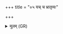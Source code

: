 +++
title = "०५ यच् च भ्रातृव्यः"

+++
<details><summary>मूलम् (GR)</summary>

यच् च भ्रातृव्यः शपति  
यच् च जामिः शपाति नः ।  
ब्रह्मा यन् मन्युतः शपात्  
सर्वं तन् नो अधस्पदम् ॥
</details>